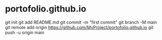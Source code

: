 # portofolio.github.io
git init
git add README.md
git commit -m "first commit"
git branch -M main
git remote add origin https://github.com/MyProject/portofolio.github.io
git push -u origin main
